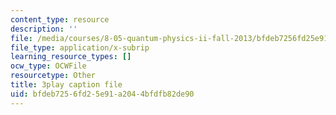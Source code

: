 ```yaml
---
content_type: resource
description: ''
file: /media/courses/8-05-quantum-physics-ii-fall-2013/bfdeb7256fd25e91a2044bfdfb82de90_a9FHHS6n-r4.vtt
file_type: application/x-subrip
learning_resource_types: []
ocw_type: OCWFile
resourcetype: Other
title: 3play caption file
uid: bfdeb725-6fd2-5e91-a204-4bfdfb82de90
---
```


